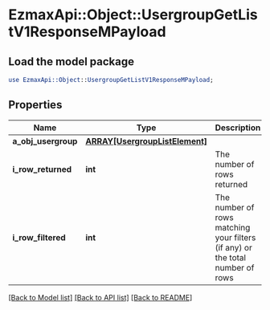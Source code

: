 # EzmaxApi::Object::UsergroupGetListV1ResponseMPayload

## Load the model package
```perl
use EzmaxApi::Object::UsergroupGetListV1ResponseMPayload;
```

## Properties
Name | Type | Description | Notes
------------ | ------------- | ------------- | -------------
**a_obj_usergroup** | [**ARRAY[UsergroupListElement]**](UsergroupListElement.md) |  | 
**i_row_returned** | **int** | The number of rows returned | 
**i_row_filtered** | **int** | The number of rows matching your filters (if any) or the total number of rows | 

[[Back to Model list]](../README.md#documentation-for-models) [[Back to API list]](../README.md#documentation-for-api-endpoints) [[Back to README]](../README.md)


